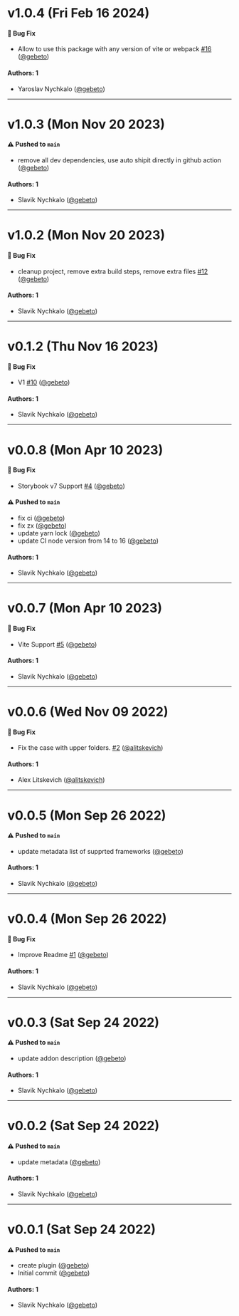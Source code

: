 # v1.0.4 (Fri Feb 16 2024)

#### 🐛 Bug Fix

- Allow to use this package with any version of vite or webpack [#16](https://github.com/gebeto/storybook-addon-manual-mocks/pull/16) ([@gebeto](https://github.com/gebeto))

#### Authors: 1

- Yaroslav Nychkalo ([@gebeto](https://github.com/gebeto))

---

# v1.0.3 (Mon Nov 20 2023)

#### ⚠️ Pushed to `main`

- remove all dev dependencies, use auto shipit directly in github action ([@gebeto](https://github.com/gebeto))

#### Authors: 1

- Slavik Nychkalo ([@gebeto](https://github.com/gebeto))

---

# v1.0.2 (Mon Nov 20 2023)

#### 🐛 Bug Fix

- cleanup project, remove extra build steps, remove extra files [#12](https://github.com/gebeto/storybook-addon-manual-mocks/pull/12) ([@gebeto](https://github.com/gebeto))

#### Authors: 1

- Slavik Nychkalo ([@gebeto](https://github.com/gebeto))

---

# v0.1.2 (Thu Nov 16 2023)

#### 🐛 Bug Fix

- V1 [#10](https://github.com/gebeto/storybook-addon-manual-mocks/pull/10) ([@gebeto](https://github.com/gebeto))

#### Authors: 1

- Slavik Nychkalo ([@gebeto](https://github.com/gebeto))

---

# v0.0.8 (Mon Apr 10 2023)

#### 🐛 Bug Fix

- Storybook v7 Support [#4](https://github.com/gebeto/storybook-addon-manual-mocks/pull/4) ([@gebeto](https://github.com/gebeto))

#### ⚠️ Pushed to `main`

- fix ci ([@gebeto](https://github.com/gebeto))
- fix zx ([@gebeto](https://github.com/gebeto))
- update yarn lock ([@gebeto](https://github.com/gebeto))
- update CI node version from 14 to 16 ([@gebeto](https://github.com/gebeto))

#### Authors: 1

- Slavik Nychkalo ([@gebeto](https://github.com/gebeto))

---

# v0.0.7 (Mon Apr 10 2023)

#### 🐛 Bug Fix

- Vite Support [#5](https://github.com/gebeto/storybook-addon-manual-mocks/pull/5) ([@gebeto](https://github.com/gebeto))

#### Authors: 1

- Slavik Nychkalo ([@gebeto](https://github.com/gebeto))

---

# v0.0.6 (Wed Nov 09 2022)

#### 🐛 Bug Fix

- Fix the case with upper folders. [#2](https://github.com/gebeto/storybook-addon-manual-mocks/pull/2) ([@alitskevich](https://github.com/alitskevich))

#### Authors: 1

- Alex Litskevich ([@alitskevich](https://github.com/alitskevich))

---

# v0.0.5 (Mon Sep 26 2022)

#### ⚠️ Pushed to `main`

- update metadata list of supprted frameworks ([@gebeto](https://github.com/gebeto))

#### Authors: 1

- Slavik Nychkalo ([@gebeto](https://github.com/gebeto))

---

# v0.0.4 (Mon Sep 26 2022)

#### 🐛 Bug Fix

- Improve Readme [#1](https://github.com/gebeto/storybook-addon-manual-mocks/pull/1) ([@gebeto](https://github.com/gebeto))

#### Authors: 1

- Slavik Nychkalo ([@gebeto](https://github.com/gebeto))

---

# v0.0.3 (Sat Sep 24 2022)

#### ⚠️ Pushed to `main`

- update addon description ([@gebeto](https://github.com/gebeto))

#### Authors: 1

- Slavik Nychkalo ([@gebeto](https://github.com/gebeto))

---

# v0.0.2 (Sat Sep 24 2022)

#### ⚠️ Pushed to `main`

- update metadata ([@gebeto](https://github.com/gebeto))

#### Authors: 1

- Slavik Nychkalo ([@gebeto](https://github.com/gebeto))

---

# v0.0.1 (Sat Sep 24 2022)

#### ⚠️ Pushed to `main`

- create plugin ([@gebeto](https://github.com/gebeto))
- Initial commit ([@gebeto](https://github.com/gebeto))

#### Authors: 1

- Slavik Nychkalo ([@gebeto](https://github.com/gebeto))
